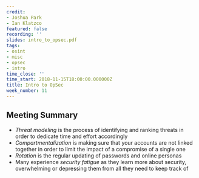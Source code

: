 ```yaml
---
credit:
- Joshua Park
- Ian Klatzco
featured: false
recording: ''
slides: intro_to_opsec.pdf
tags:
- osint
- misc
- opsec
- intro
time_close: ''
time_start: 2018-11-15T18:00:00.000000Z
title: Intro to OpSec
week_number: 11
---
```

## Meeting Summary
- *Threat modeling* is the process of identifying and ranking threats in order to dedicate time and effort accordingly
- *Compartmentalization* is making sure that your accounts are not linked together in order to limit the impact of a compromise of a single one
- *Rotation* is the regular updating of passwords and online personas
- Many experience *security fatigue* as they learn more about security, overwhelming or depressing them from all they need to keep track of